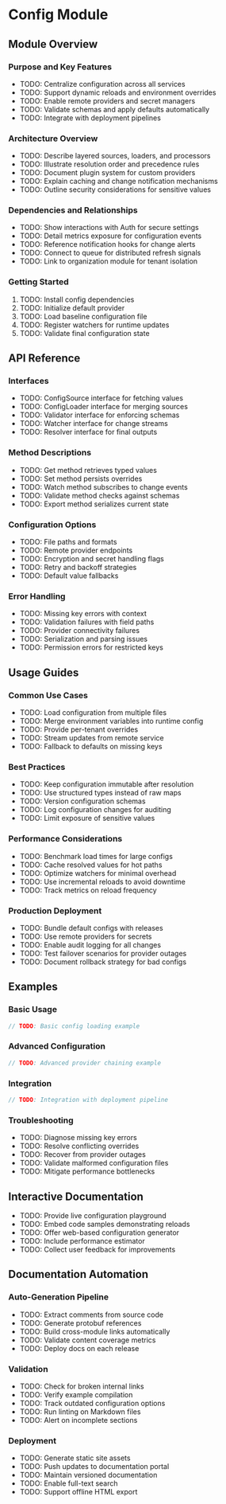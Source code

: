 <!-- file: docs/modules/config/README.md -->
<!-- version: 1.0.0 -->
<!-- guid: 2b803783-ebcb-4e22-9e74-86b50716b5a6 -->

# Config Module

## Module Overview

### Purpose and Key Features
- TODO: Centralize configuration across all services
- TODO: Support dynamic reloads and environment overrides
- TODO: Enable remote providers and secret managers
- TODO: Validate schemas and apply defaults automatically
- TODO: Integrate with deployment pipelines

### Architecture Overview
- TODO: Describe layered sources, loaders, and processors
- TODO: Illustrate resolution order and precedence rules
- TODO: Document plugin system for custom providers
- TODO: Explain caching and change notification mechanisms
- TODO: Outline security considerations for sensitive values

### Dependencies and Relationships
- TODO: Show interactions with Auth for secure settings
- TODO: Detail metrics exposure for configuration events
- TODO: Reference notification hooks for change alerts
- TODO: Connect to queue for distributed refresh signals
- TODO: Link to organization module for tenant isolation

### Getting Started
1. TODO: Install config dependencies
2. TODO: Initialize default provider
3. TODO: Load baseline configuration file
4. TODO: Register watchers for runtime updates
5. TODO: Validate final configuration state

## API Reference

### Interfaces
- TODO: ConfigSource interface for fetching values
- TODO: ConfigLoader interface for merging sources
- TODO: Validator interface for enforcing schemas
- TODO: Watcher interface for change streams
- TODO: Resolver interface for final outputs

### Method Descriptions
- TODO: Get method retrieves typed values
- TODO: Set method persists overrides
- TODO: Watch method subscribes to change events
- TODO: Validate method checks against schemas
- TODO: Export method serializes current state

### Configuration Options
- TODO: File paths and formats
- TODO: Remote provider endpoints
- TODO: Encryption and secret handling flags
- TODO: Retry and backoff strategies
- TODO: Default value fallbacks

### Error Handling
- TODO: Missing key errors with context
- TODO: Validation failures with field paths
- TODO: Provider connectivity failures
- TODO: Serialization and parsing issues
- TODO: Permission errors for restricted keys

## Usage Guides

### Common Use Cases
- TODO: Load configuration from multiple files
- TODO: Merge environment variables into runtime config
- TODO: Provide per-tenant overrides
- TODO: Stream updates from remote service
- TODO: Fallback to defaults on missing keys

### Best Practices
- TODO: Keep configuration immutable after resolution
- TODO: Use structured types instead of raw maps
- TODO: Version configuration schemas
- TODO: Log configuration changes for auditing
- TODO: Limit exposure of sensitive values

### Performance Considerations
- TODO: Benchmark load times for large configs
- TODO: Cache resolved values for hot paths
- TODO: Optimize watchers for minimal overhead
- TODO: Use incremental reloads to avoid downtime
- TODO: Track metrics on reload frequency

### Production Deployment
- TODO: Bundle default configs with releases
- TODO: Use remote providers for secrets
- TODO: Enable audit logging for all changes
- TODO: Test failover scenarios for provider outages
- TODO: Document rollback strategy for bad configs

## Examples

### Basic Usage
```go
// TODO: Basic config loading example
```

### Advanced Configuration
```go
// TODO: Advanced provider chaining example
```

### Integration
```go
// TODO: Integration with deployment pipeline
```

### Troubleshooting
- TODO: Diagnose missing key errors
- TODO: Resolve conflicting overrides
- TODO: Recover from provider outages
- TODO: Validate malformed configuration files
- TODO: Mitigate performance bottlenecks

## Interactive Documentation
- TODO: Provide live configuration playground
- TODO: Embed code samples demonstrating reloads
- TODO: Offer web-based configuration generator
- TODO: Include performance estimator
- TODO: Collect user feedback for improvements

## Documentation Automation

### Auto-Generation Pipeline
- TODO: Extract comments from source code
- TODO: Generate protobuf references
- TODO: Build cross-module links automatically
- TODO: Validate content coverage metrics
- TODO: Deploy docs on each release

### Validation
- TODO: Check for broken internal links
- TODO: Verify example compilation
- TODO: Track outdated configuration options
- TODO: Run linting on Markdown files
- TODO: Alert on incomplete sections

### Deployment
- TODO: Generate static site assets
- TODO: Push updates to documentation portal
- TODO: Maintain versioned documentation
- TODO: Enable full-text search
- TODO: Support offline HTML export